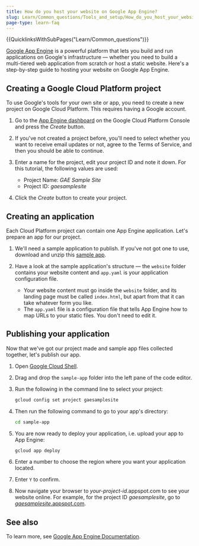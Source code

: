 ```yaml
---
title: How do you host your website on Google App Engine?
slug: Learn/Common_questions/Tools_and_setup/How_do_you_host_your_website_on_Google_App_Engine.
page-type: learn-faq
---
```


{{QuicklinksWithSubPages("Learn/Common_questions")}}

[Google App Engine](https://cloud.google.com/appengine/) is a powerful platform that lets you build and run applications on Google's infrastructure — whether you need to build a multi-tiered web application from scratch or host a static website. Here's a step-by-step guide to hosting your website on Google App Engine.

## Creating a Google Cloud Platform project

To use Google's tools for your own site or app, you need to create a new project on Google Cloud Platform. This requires having a Google account.

1. Go to the [App Engine dashboard](https://console.cloud.google.com/projectselector/appengine) on the Google Cloud Platform Console and press the _Create_ button.
2. If you've not created a project before, you'll need to select whether you want to receive email updates or not, agree to the Terms of Service, and then you should be able to continue.
3. Enter a name for the project, edit your project ID and note it down. For this tutorial, the following values are used:

   - Project Name: _GAE Sample Site_
   - Project ID: _gaesamplesite_

4. Click the _Create_ button to create your project.

## Creating an application

Each Cloud Platform project can contain one App Engine application. Let's prepare an app for our project.

1. We'll need a sample application to publish. If you've not got one to use, download and unzip this [sample app](https://gaesamplesite.appspot.com/downloads.html).
2. Have a look at the sample application's structure — the `website` folder contains your website content and `app.yaml` is your application configuration file.

   - Your website content must go inside the `website` folder, and its landing page must be called `index.html`, but apart from that it can take whatever form you like.
   - The `app.yaml` file is a configuration file that tells App Engine how to map URLs to your static files. You don't need to edit it.

## Publishing your application

Now that we've got our project made and sample app files collected together, let's publish our app.

1. Open [Google Cloud Shell](https://shell.cloud.google.com).
2. Drag and drop the `sample-app` folder into the left pane of the code editor.
3. Run the following in the command line to select your project:

   ```bash
   gcloud config set project gaesamplesite
   ```

4. Then run the following command to go to your app's directory:

   ```bash
   cd sample-app
   ```

5. You are now ready to deploy your application, i.e. upload your app to App Engine:

   ```bash
   gcloud app deploy
   ```

6. Enter a number to choose the region where you want your application located.
7. Enter `Y` to confirm.
8. Now navigate your browser to _your-project-id_.appspot.com to see your website online. For example, for the project ID _gaesamplesite_, go to [_gaesamplesite_.appspot.com](https://gaesamplesite.appspot.com/).

## See also

To learn more, see [Google App Engine Documentation](https://cloud.google.com/appengine/docs/).
